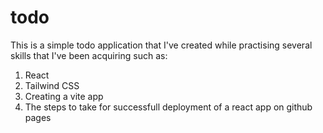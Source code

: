 # todo

This is a simple todo application that I've created while practising several skills that I've been acquiring such as:
1. React
2. Tailwind CSS
3. Creating a vite app
4. The steps to take for successfull deployment of a react app on github pages
